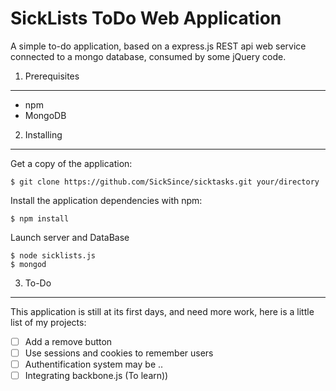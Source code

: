 SickLists ToDo Web Application
=============================

A simple to-do application, based on a express.js REST api web service connected to a mongo database, consumed by some jQuery code.

1) Prerequisites
----------------

* npm
* MongoDB


2) Installing 
-------------

Get a copy of the application:

    $ git clone https://github.com/SickSince/sicktasks.git your/directory

Install the application dependencies with npm:

    $ npm install

Launch server and DataBase

    $ node sicklists.js
    $ mongod


3) To-Do
--------

This application is still at its first days, and need more work, here is a little list of my projects:

- [ ] Add a remove button
- [ ] Use sessions and cookies to remember users
- [ ] Authentification system may be ..
- [ ] Integrating backbone.js (To learn))
